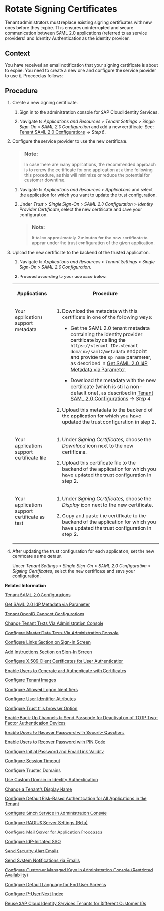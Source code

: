 <!-- loio6621ad5868a3429d8b79f0c3c188e585 -->

# Rotate Signing Certificates

Tenant administrators must replace existing signing certificates with new ones before they expire. This ensures uninterrupted and secure communication between SAML 2.0 applications \(referred to as service providers\) and Identity Authentication as the identity provider.



## Context

You have received an email notification that your signing certificate is about to expire. You need to create a new one and configure the service provider to use it. Proceed as follows:



## Procedure

1.  Create a new signing certificate.

    1.  Sign in to the administration console for SAP Cloud Identity Services.

    2.  Navigate to *Applications and Resources* \> *Tenant Settings* \> *Single Sign-On* \> *SAML 2.0 Configuration* and add a new certificate. See: [Tenant SAML 2.0 Configurations](tenant-saml-2-0-configurations-e81a19b.md) → *Step 6*.


2.  Configure the service provider to use the new certificate.

    > ### Note:  
    > In case there are many applications, the recommended approach is to renew the certificate for one application at a time following this procedure, as this will minimize or reduce the potential for customer downtime.

    1.  Navigate to *Applications and Resources* \> *Applications* and select the application for which you want to update the trust configuration.

    2.  Under *Trust* \> *Single Sign-On* \> *SAML 2.0 Configuration* \> *Identity Provider Certificate*, select the new certificate and save your configuration.

        > ### Note:  
        > It takes approximately 2 minutes for the new certificate to appear under the trust configuration of the given application.


3.  Upload the new certificate to the backend of the trusted application.

    1.  Navigate to *Applications and Resources* \> *Tenant Settings* \> *Single Sign-On* \> *SAML 2.0 Configuration*.

    2.  Proceed according to your use case below.



    <table>
    <tr>
    <th valign="top">

    Applications
    
    </th>
    <th valign="top">

    Procedure
    
    </th>
    </tr>
    <tr>
    <td valign="top">
    
    Your applications support metadata
    
    </td>
    <td valign="top">
    
    1.  Download the metadata with this certificate in one of the following ways:

        -   Get the SAML 2.0 tenant metadata containing the identity provider certificate by calling the `https://<tenant ID>.<tenant domain>/saml2/metadata` endpoint and provide the `sp_name` parameter, as described in [Get SAML 2.0 IdP Metadata via Parameter](get-saml-2-0-idp-metadata-via-parameter-2c76690.md).

        -   Download the metadata with the new certificate \(which is still a non-default one\), as described in [Tenant SAML 2.0 Configurations](tenant-saml-2-0-configurations-e81a19b.md) → *Step 4*


    2.  Upload this metadata to the backend of the application for which you have updated the trust configuration in step 2.



    
    </td>
    </tr>
    <tr>
    <td valign="top">
    
    Your applications support certificate file
    
    </td>
    <td valign="top">
    
    1.  Under *Signing Certificates*, choose the *Download* icon next to the new certificate.

    2.  Upload this certificate file to the backend of the application for which you have updated the trust configuration in step 2.



    
    </td>
    </tr>
    <tr>
    <td valign="top">
    
    Your applications support certificate as text
    
    </td>
    <td valign="top">
    
    1.  Under *Signing Certificates*, choose the *Display* icon next to the new certificate.

    2.  Copy and paste the certificate to the backend of the application for which you have updated the trust configuration in step 2.



    
    </td>
    </tr>
    </table>
    
4.  After updating the trust configuration for each application, set the new certificate as the default.

    Under *Tenant Settings* \> *Single Sign-On* \> *SAML 2.0 Configuration* \> *Signing Certificates*, select the new certificate and save your configuration.


**Related Information**  


[Tenant SAML 2.0 Configurations](tenant-saml-2-0-configurations-e81a19b.md "You as a tenant administrator can view and download the tenant SAML 2.0 metadata. You can also change the name format and update your certificate used by the identity provider to digitally sign the messages for the applications.")

[Get SAML 2.0 IdP Metadata via Parameter](get-saml-2-0-idp-metadata-via-parameter-2c76690.md "Tenant administrator can get the SAML 2.0 metadata via specific parameters.")

[Tenant OpenID Connect Configurations](tenant-openid-connect-configurations-3d6abcc.md "You as a tenant administrator can view and configure the tenant OpenID Connect configurations.")

[Change Tenant Texts Via Administration Console](change-tenant-texts-via-administration-console-c24b1d0.md "The change tenant texts option can be used to change the predefined texts and messages for end-user screens available per tenant in Identity Authentication via the administration console.")

[Configure Master Data Texts Via Administration Console](configure-master-data-texts-via-administration-console-c068ac9.md "The master data texts option can be used to configure the predefined master data for each resource in Identity Authentication via the administration console.")

[Configure Links Section on Sign-In Screen](configure-links-section-on-sign-in-screen-060c032.md "You can configure links to appear on the sign-in screen of your applications.")

[Add Instructions Section on Sign-In Screen](add-instructions-section-on-sign-in-screen-c9e717e.md "You can customize the sign-in screen of the Horizon theme with instructions for the user.")

[Configure X.509 Client Certificates for User Authentication](configure-x-509-client-certificates-for-user-authentication-52c7dcb.md "Tenant administrators can configure X.509 client certificates for user authentication as an alternative to authenticating with a user name and a password.")

[Enable Users to Generate and Authenticate with Certificates](enable-users-to-generate-and-authenticate-with-certificates-4cf818a.md "Allow users to generate and authenticate with certificates.")

[Configure Tenant Images](configure-tenant-images-8742046.md "You can configure a custom global logo and, or a background image on the forms for sign-in in, registration, upgrade, password update, and account activation for all applications in a tenant. You can also set a favicon for tenant.")

[Configure Allowed Logon Identifiers](configure-allowed-logon-identifiers-3adf1ff.md "Tenant administrators can choose the allowed logon identifiers for the users.")

[Configure User Identifier Attributes](configure-user-identifier-attributes-8b9fa88.md "Tenant administrators can configure user identifier attributes as required and unique for the tenant.")

[Configure Trust this browser Option](configure-trust-this-browser-option-5b8377e.md "Tenant administrator can set the number of days for which the users won't get prompted for second-factor authentication, if they sign in from the same browser.")

[Enable Back-Up Channels to Send Passcode for Deactivation of TOTP Two-Factor Authentication Devices](enable-back-up-channels-to-send-passcode-for-deactivation-of-totp-two-factor-authenticati-782935e.md "Tenant administrator can configure back-up channels to send TOTP deactivation passcodes to the user.")

[Enable Users to Recover Password with Security Questions](enable-users-to-recover-password-with-security-questions-d9ae898.md "Users can choose to answer security questions to reset their password.")

[Enable Users to Recover Password with PIN Code](enable-users-to-recover-password-with-pin-code-046a235.md "Users can choose to provide PIN code to reset their password.")

[Configure Initial Password and Email Link Validity](configure-initial-password-and-email-link-validity-f8093f4.md "As a tenant administrator, you can configure the validity of the initial password and link sent to a user in the various application processes.")

[Configure Session Timeout](configure-session-timeout-5ca23e4.md "As a tenant administrator, you can configure when the session, created at the Identity Authentication tenant, expires.")

[Configure Trusted Domains](configure-trusted-domains-08fa1fe.md "Service providers that delegate authentication to Identity Authentication can protect their applications when using embedded frames, also called overlays, or when allowing user self-registration.")

[Use Custom Domain in Identity Authentication](use-custom-domain-in-identity-authentication-c4db840.md "Identity Authentication allows you to use a custom domain that is different from the default ones (<tenant ID>.accounts.ondemand.com or <tenant ID>.accounts.cloud.sap) - for example www.mytenant.com.")

[Change a Tenant's Display Name](change-a-tenant-s-display-name-a513c91.md "You can configure the tenant's name from the administration console for SAP Cloud Identity Services.")

[Configure Default Risk-Based Authentication for All Applications in the Tenant](configure-default-risk-based-authentication-for-all-applications-in-the-tenant-1aab51a.md#loio1aab51ae62b94f79b4c6dac7a00857c2 "You can define rules for authentication according to different risk factors and apply actions like Allow, Deny, and Two-Factor Authentication for all applications in a tenant.")

[Configure Sinch Service in Administration Console](configure-sinch-service-in-administration-console-3fdc9e1.md "Configure Sinch Service to enable Phone Verification via SMS or SMS Two-Factor Authentication in the administration console.")

[Configure RADIUS Server Settings \(Beta\)](configure-radius-server-settings-beta-03043ae.md "Configure Remote Authentication Dial-In User Service (RADIUS) server settings in the administration console for SAP Cloud Identity Services.")

[Configure Mail Server for Application Processes](configure-mail-server-for-application-processes-ccc7ba1.md "Configure mail server for the emails sent to the end users in the different application processes.")

[Configure IdP-Initiated SSO](configure-idp-initiated-sso-5d59caa.md)

[Send Security Alert Emails](send-security-alert-emails-c977464.md "Send security alert emails to end-users or administrators when changes in their accounts are made.")

[Send System Notifications via Emails](send-system-notifications-via-emails-aa04a8b.md "You can configure the administration console to send emails with information about expiring certificates, system notifications, new administrators, and new applications to specific email addresses or to the emails of all administrators.")

[Configure Customer Managed Keys in Administration Console \(Restricted Availability\)](configure-customer-managed-keys-in-administration-console-restricted-availability-fe6e30c.md "")

[Configure Default Language for End User Screens](configure-default-language-for-end-user-screens-2cb73c3.md "Select the language that the end user screen uses if the language of the browser isn’t in the list of supported languages.")

[Configure P-User Next Index](configure-p-user-next-index-045bb1c.md "Set the value for the P-user next index.")

[Reuse SAP Cloud Identity Services Tenants for Different Customer IDs](reuse-sap-cloud-identity-services-tenants-for-different-customer-ids-ebd0258.md "You as a tenant administrator can reuse an existing tenant for configurations and automated subscriptions.")

